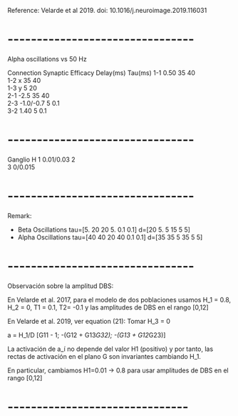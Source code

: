 Reference: Velarde et al 2019.
doi: 10.1016/j.neuroimage.2019.116031

# --------------------------------
Alpha oscillations vs 50 Hz

Connection	Synaptic Efficacy	Delay(ms)	Tau(ms)
1-1		0.50			35		40		
1-2		x			35		40		
1-3		y			5		20		
2-1		-2.5			35		40		
2-3		-1.0/-0.7		5		0.1		
3-2		1.40			5		0.1		

# --------------------------------

Ganglio 	H
1		0.01/0.03
2		
3		0/0.015

# --------------------------------
Remark:
* Beta Oscillations  tau=[5. 20 20 5. 0.1 0.1] d=[20 5. 5 15 5 5]
* Alpha Oscillations tau=[40 40 20 40 0.1 0.1] d=[35 35 5 35 5 5]

# --------------------------------

Observación sobre la amplitud DBS:

En Velarde et al. 2017, para el modelo de dos poblaciones usamos H_1 = 0.8, H_2 = 0, T1 = 0.1, T2= -0.1 y las amplitudes de DBS en el rango [0,12]

En Velarde et al. 2019, ver equation (21): Tomar H_3 = 0

a = H_1/D [G11 - 1; -(G12 + G13*G32); -(G13 + G12*G23)]

La activación de a_í no depende del valor H1 (positivo) y por tanto, las rectas de activación en el plano G son invariantes cambiando H_1.

En particular, cambiamos H1=0.01 -> 0.8 para usar amplitudes de DBS en el rango [0,12]
 
# -------------------------------

